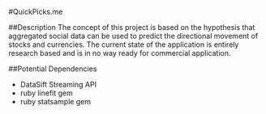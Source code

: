 #QuickPicks.me

##Description
The concept of this project is based on the hypothesis that aggregated social
data can be used to predict the directional movement of stocks and currencies.
The current state of the application is entirely research based and is in no way
ready for commercial application.

##Potential Dependencies
- DataSift Streaming API
- ruby linefit gem
- ruby statsample gem
